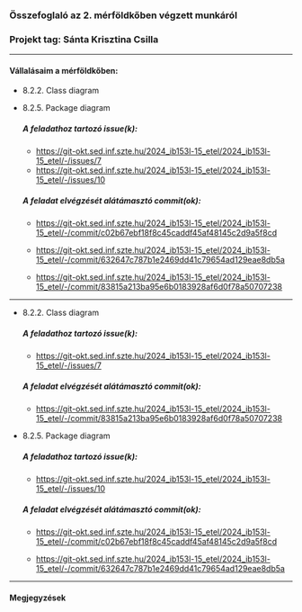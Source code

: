 ### Összefoglaló az 2. mérföldkőben végzett munkáról

### Projekt tag: Sánta Krisztina Csilla

___

#### Vállalásaim a mérföldkőben: 

 - 8.2.2. Class diagram
 - 8.2.5. Package diagram

    ##### A feladathoz tartozó issue(k):

     - https://git-okt.sed.inf.szte.hu/2024_ib153l-15_etel/2024_ib153l-15_etel/-/issues/7 
     - https://git-okt.sed.inf.szte.hu/2024_ib153l-15_etel/2024_ib153l-15_etel/-/issues/10

    ##### A feladat elvégzését alátámasztó commit(ok):

     - https://git-okt.sed.inf.szte.hu/2024_ib153l-15_etel/2024_ib153l-15_etel/-/commit/c02b67ebf18f8c45caddf45af48145c2d9a5f8cd

     - https://git-okt.sed.inf.szte.hu/2024_ib153l-15_etel/2024_ib153l-15_etel/-/commit/632647c787b1e2469dd41c79654ad129eae8db5a

     - https://git-okt.sed.inf.szte.hu/2024_ib153l-15_etel/2024_ib153l-15_etel/-/commit/83815a213ba95e6b0183928af6d0f78a50707238

___

 - 8.2.2. Class diagram

     ##### A feladathoz tartozó issue(k):
     - https://git-okt.sed.inf.szte.hu/2024_ib153l-15_etel/2024_ib153l-15_etel/-/issues/7

     ##### A feladat elvégzését alátámasztó commit(ok):
     - https://git-okt.sed.inf.szte.hu/2024_ib153l-15_etel/2024_ib153l-15_etel/-/commit/83815a213ba95e6b0183928af6d0f78a50707238

- 8.2.5. Package diagram

     ##### A feladathoz tartozó issue(k):
     - https://git-okt.sed.inf.szte.hu/2024_ib153l-15_etel/2024_ib153l-15_etel/-/issues/10

     ##### A feladat elvégzését alátámasztó commit(ok):
     - https://git-okt.sed.inf.szte.hu/2024_ib153l-15_etel/2024_ib153l-15_etel/-/commit/c02b67ebf18f8c45caddf45af48145c2d9a5f8cd
     
     - https://git-okt.sed.inf.szte.hu/2024_ib153l-15_etel/2024_ib153l-15_etel/-/commit/632647c787b1e2469dd41c79654ad129eae8db5a

___

#### Megjegyzések

